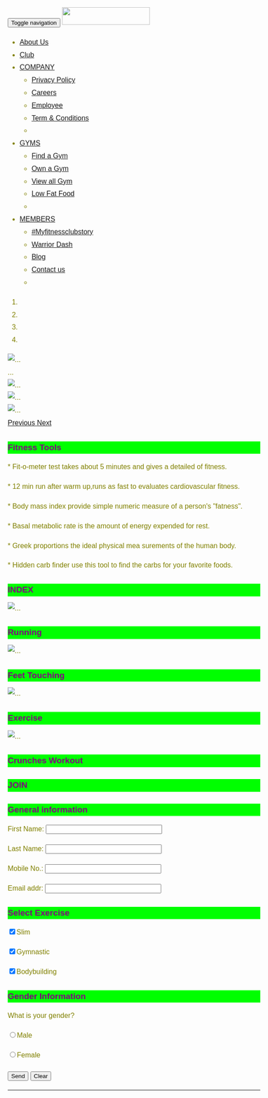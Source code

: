 <!DOCTYPE html>
<html>
  <head>
    <meta charset="utf-8">
    <title>Fitness Club</title>
    <link rel="stylesheet" href="css/bootstrap.css" media="screen" title="no title">
    <link rel="stylesheet" href="css/default.css" media="screen" title="no title">
    <meta name="viewport" content="width=device-width, initial-scale=1.0">
  </head>
  <body>
    <nav class="navbar navbar-default">
      <div class="container-fluid">
        <div class="navbar-header">
          <button type="button" class="navbar-toggle collapsed" data-toggle="collapse" data-target="#bs-example-navbar-collapse-1" aria-expanded="false">
            <span class="sr-only">Toggle navigation</span>
            <span class="icon-bar"></span>
            <span class="icon-bar"></span>
            <span class="icon-bar"></span>
          </button>
          <a class="navbar-brand" href="index.html">
              <img src="images/logo.png" height="40dpi" width="200dpi" alt="" />
          </a>
        </div>
        <div class="collapse navbar-collapse" id="bs-example-navbar-collapse-1">
          <ul class="nav navbar-nav navbar-right">
            <li><a href="#">About Us</a></li>
            <li><a href="#">Club</a></li>
            <li class="dropdown">
              <a href="#" class="dropdown-toggle" data-toggle="dropdown" role="button" aria-haspopup="true" aria-expanded="false">COMPANY<span class="caret"></span></a>
              <ul class="dropdown-menu">
                <li><a href="#">Privacy Policy</a></li>
                <li><a href="#">Careers</a></li>
                <li><a href="#">Employee</a></li>
                <li><a href="#">Term & Conditions</a></li>
                <li role="separator" class="divider"></li>
              </li>
            </ul>
            <li class="dropdown">
              <a href="#" class="dropdown-toggle" data-toggle="dropdown" role="button" aria-haspopup="true" aria-expanded="false">GYMS<span class="caret"></span></a>
              <ul class="dropdown-menu">
                <li><a href="#">Find a Gym</a></li>
                <li><a href="#">Own a Gym</a></li>
                <li><a href="#">View all Gym</a></li>
                <li><a href="#">Low Fat Food</a></li>
                <li role="separator" class="divider"></li>
              </li>
            </ul>
              <li class="dropdown">
                <a href="#" class="dropdown-toggle" data-toggle="dropdown" role="button" aria-haspopup="true" aria-expanded="false">MEMBERS<span class="caret"></span></a>
                <ul class="dropdown-menu">
                  <li><a href="#">#Myfitnessclubstory</a></li>
                  <li><a href="#">Warrior Dash</a></li>
                  <li><a href="#">Blog</a></li>
                  <li><a href="#">Contact us</a></li>
                  <li role="separator" class="divider"></li>
              </ul>
            </li>
          </ul>
       </div>
      </div>
    </nav>
<div id="carousel-example-generic" class="carousel slide" data-ride="carousel">
      <ol class="carousel-indicators">
        <li data-target="#carousel-example-generic" data-slide-to="1" class="active"></li>
        <li data-target="#carousel-example-generic" data-slide-to="2"></li>
        <li data-target="#carousel-example-generic" data-slide-to="3"></li>
        <li data-target="#carousel-example-generic" data-slide-to="4"></li>
      </ol>
      <div class="carousel-inner" role="listbox">
        <div class="item active">
          <img src="images/slider/1.jpg" alt="...">
          <div class="carousel-caption">
            ...
          </div>
        </div>
        <div class="item">
          <img src="images/slider/2.jpg" alt="...">
          <div class="carousel-caption">
          </div>
        </div>
        <div class="item">
          <img src="images/slider/3.jpg" alt="...">
          <div class="carousel-caption">
          </div>
        </div>
        <div class="item">
          <img src="images/slider/4.jpg" alt="...">
          <div class="carousel-caption">
          </div>
        </div>
      </div>
      <a class="left carousel-control" href="#carousel-example-generic" role="button" data-slide="prev">
        <span class="glyphicon glyphicon-chevron-left" aria-hidden="true"></span>
        <span class="sr-only">Previous</span>
      </a>
      <a class="right carousel-control" href="#carousel-example-generic" role="button" data-slide="next">
        <span class="glyphicon glyphicon-chevron-right" aria-hidden="true"></span>
        <span class="sr-only">Next</span>
      </a>
    </div>
    <div class="container">
        <div class="row">
      <div class="col-md-6">
          <h1>Fitness Tools</h1>
          <p>* Fit-o-meter test takes about 5 minutes and gives a detailed of fitness.</p>
          <p>* 12 min run after warm up,runs as fast to evaluates cardiovascular fitness.</p>
          <p>* Body mass index provide simple numeric measure of a person's "fatness".</p>
          <p>* Basal metabolic rate is the amount of energy expended for rest.</p>
          <p>* Greek proportions the ideal physical mea surements of the human body.</p>
          <p>* Hidden carb finder use this tool to find the carbs for your favorite foods.</p>
        </div>
       <div class="row">
        <div class="col-md-6">
          <h1>INDEX</h1>
        </div>
      </div>
    </div>
      <div class="container">
        <div class="row banner">
        <div class="col-md-3">
          <div class="row">
              <img src="images/slider/5.jpg" alt="...">
            </div>
            <div class="row ">
              <h1>Running</h1>
            </div>
          </div>
        <div class="col-md-3">
            <div class="row">
                <img src="images/slider/6.jpg" alt="...">
            </div>
            <div class="row">
                <h1>Feet Touching</h1>
            </div>
          </div>
        <div class="col-md-3">
          <div class="row">
              <img src="images/slider/7.jpg" alt="...">
          </div>
          <div class="row">
              <h1>Exercise</h1>
          </div>
        </div>
        <div class="col-md-3">
          <div class="row">
              <img src="images/slider/8.jpg" alt="...">
          </div>
          <div class="row">
              <h1>Crunches Workout</h1>
          </div>
        </div>
      </div>
    </div>
  </div>
  <meta charset="utf-8" />
  <style type="text/css">
  h1 {background-color: lime;
      color: purple;
      font-size: 1.2em;
      font-family: Arial, Verdana, sans-serif;}
      hr {color: blue;
          width: thick;}
      body {font-size: 12pt;
            color: olive;
            font-family: Tahoma, Bodoni, sans-serif;
            line-height: 1.8em;}
  </style>
  <body>
      <h1>JOIN</h1>
      <hr1>
        <div>
          <form action="bin/guestbook.php" method="post">
            <h1>General information</h1>
            <p>First Name: <input type="text" name="firstname" size="30" maxlength="25"></p>
            <p>Last Name: <input type="text" name="lastname" size="30" maxlength="25"></p>
            <p>Mobile No.: <input type="text" name="mobile no." size="30" maxlength="25"></p>
            <p>Email addr: <input type="text" name="email address" size="30" maxlength="25"></p>
            <h1>Select Exercise</h1>
            <p><input type="checkbox" name="Exercise" value="Slim" checked="checked">Slim</p>
            <p><input type="checkbox" name="Exercise" value="Gymnastic" checked="checked">Gymnastic</p>
            <p><input type="checkbox" name="Exercise" value="Bodybuilding" checked="checked">Bodybuilding</p>
      <h1>Gender Information</h1>
      <p>What is your gender?</p>
      <p><input type="radio" name="gender" value="male">Male</p>
      <p><input type="radio" name="gender" value="female">Female</p>
      <p style="line-height: 2em; margin: 2em:">
        <input type="submit" value="Send">
        <input type="reset" value="Clear">
      </p>
    </form>
    </div>
    <hr>
    </body>
    </html>
</body>
  <script src="js/jquery-3.1.1.min.js" type="text/javascript"></script>
  <script src="js/bootstrap.js" type="text/javascript"></script>
</html>
